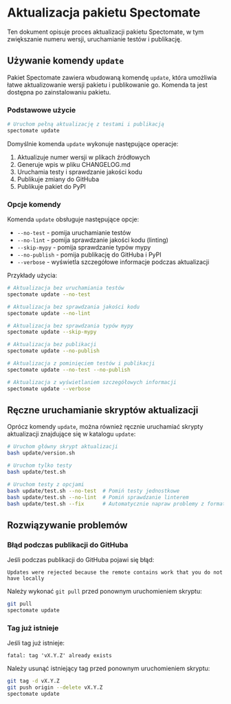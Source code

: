 # Aktualizacja pakietu Spectomate

Ten dokument opisuje proces aktualizacji pakietu Spectomate, w tym zwiększanie numeru wersji, uruchamianie testów i publikację.

## Używanie komendy `update`

Pakiet Spectomate zawiera wbudowaną komendę `update`, która umożliwia łatwe aktualizowanie wersji pakietu i publikowanie go. Komenda ta jest dostępna po zainstalowaniu pakietu.

### Podstawowe użycie

```bash
# Uruchom pełną aktualizację z testami i publikacją
spectomate update
```

Domyślnie komenda `update` wykonuje następujące operacje:
1. Aktualizuje numer wersji w plikach źródłowych
2. Generuje wpis w pliku CHANGELOG.md
3. Uruchamia testy i sprawdzanie jakości kodu
4. Publikuje zmiany do GitHuba
5. Publikuje pakiet do PyPI

### Opcje komendy

Komenda `update` obsługuje następujące opcje:

- `--no-test` - pomija uruchamianie testów
- `--no-lint` - pomija sprawdzanie jakości kodu (linting)
- `--skip-mypy` - pomija sprawdzanie typów mypy
- `--no-publish` - pomija publikację do GitHuba i PyPI
- `--verbose` - wyświetla szczegółowe informacje podczas aktualizacji

Przykłady użycia:

```bash
# Aktualizacja bez uruchamiania testów
spectomate update --no-test

# Aktualizacja bez sprawdzania jakości kodu
spectomate update --no-lint

# Aktualizacja bez sprawdzania typów mypy
spectomate update --skip-mypy

# Aktualizacja bez publikacji
spectomate update --no-publish

# Aktualizacja z pominięciem testów i publikacji
spectomate update --no-test --no-publish

# Aktualizacja z wyświetlaniem szczegółowych informacji
spectomate update --verbose
```

## Ręczne uruchamianie skryptów aktualizacji

Oprócz komendy `update`, można również ręcznie uruchamiać skrypty aktualizacji znajdujące się w katalogu `update`:

```bash
# Uruchom główny skrypt aktualizacji
bash update/version.sh

# Uruchom tylko testy
bash update/test.sh

# Uruchom testy z opcjami
bash update/test.sh --no-test  # Pomiń testy jednostkowe
bash update/test.sh --no-lint  # Pomiń sprawdzanie linterem
bash update/test.sh --fix      # Automatycznie napraw problemy z formatowaniem
```

## Rozwiązywanie problemów

### Błąd podczas publikacji do GitHuba

Jeśli podczas publikacji do GitHuba pojawi się błąd:
```
Updates were rejected because the remote contains work that you do not have locally
```

Należy wykonać `git pull` przed ponownym uruchomieniem skryptu:
```bash
git pull
spectomate update
```

### Tag już istnieje

Jeśli tag już istnieje:
```
fatal: tag 'vX.Y.Z' already exists
```

Należy usunąć istniejący tag przed ponownym uruchomieniem skryptu:
```bash
git tag -d vX.Y.Z
git push origin --delete vX.Y.Z
spectomate update
```
